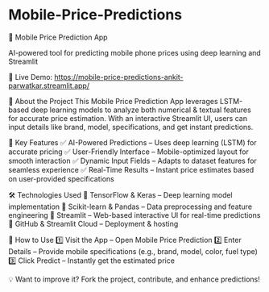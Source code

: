 # Mobile-Price-Predictions
📱 Mobile Price Prediction App

AI-powered tool for predicting mobile phone prices using deep learning and Streamlit

🚀 Live Demo: https://mobile-price-predictions-ankit-parwatkar.streamlit.app/

📝 About the Project
This Mobile Price Prediction App leverages LSTM-based deep learning models to analyze both numerical & textual features for accurate price estimation. With an interactive Streamlit UI, users can input details like brand, model, specifications, and get instant predictions.

🎯 Key Features
✅ AI-Powered Predictions – Uses deep learning (LSTM) for accurate pricing
✅ User-Friendly Interface – Mobile-optimized layout for smooth interaction
✅ Dynamic Input Fields – Adapts to dataset features for seamless experience
✅ Real-Time Results – Instant price estimates based on user-provided specifications

🛠️ Technologies Used
🔹 TensorFlow & Keras – Deep learning model implementation
🔹 Scikit-learn & Pandas – Data preprocessing and feature engineering
🔹 Streamlit – Web-based interactive UI for real-time predictions
🔹 GitHub & Streamlit Cloud – Deployment & hosting

🚀 How to Use
1️⃣ Visit the App – Open Mobile Price Prediction
2️⃣ Enter Details – Provide mobile specifications (e.g., brand, model, color, fuel type)
3️⃣ Click Predict – Instantly get the estimated price

💡 Want to improve it? Fork the project, contribute, and enhance predictions!

